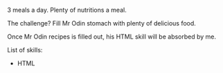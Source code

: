 3 meals a day. Plenty of nutritions a meal.

The challenge? Fill Mr Odin stomach with plenty of delicious food.

Once Mr Odin recipes is filled out, his HTML skill will be absorbed by me.

List of skills:
- HTML